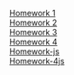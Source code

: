 [Homework 1](https://andrewmop94ok.github.io/genius-homework/genius-homework-1)<br>
[Homework 2](https://andrewmop94ok.github.io/genius-homework/genius-homework-2)<br>
[Homework 3](https://andrewmop94ok.github.io/genius-homework/genius-homework-3)<br>
[Homework 4](https://andrewmop94ok.github.io/genius-homework/genius-homework-4)<br>
[Homework-js](https://andrewmop94ok.github.io/genius-homework/homework-js/JS/homework-3.js)<br>
[Homework-4js](https://andrewmop94ok.github.io/genius-homework/homework-js/JS/homework-4.js)<br>
